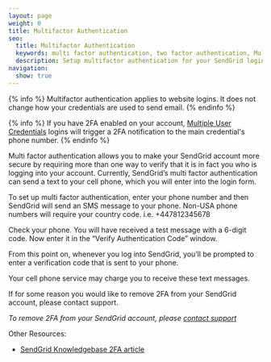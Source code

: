 ```yaml
---
layout: page
weight: 0
title: Multifactor Authentication
seo:
  title: Multifactor Authentication
  keywords: multi factor authentication, two factor authentication, Multifactor, multi-factor
  description: Setup multifactor authentication for your SendGrid login.
navigation:
  show: true
---
```


{% info %}
Multifactor authentication applies to website logins. It does not change how your credentials are used to send email.
{% endinfo %}

{% info %}
If you have 2FA enabled on your account, [Multiple User Credentials]({{root_url}}/User_Guide/Settings/credentials.html) logins will trigger a 2FA notification to the main credential's phone number.
{% endinfo %}

Multi factor authentication allows you to make your SendGrid account more secure by requiring more than one way to verify that it is in fact you who is logging into your account. Currently, SendGrid’s multi factor authentication can send a text to your cell phone, which you will enter into the login form.

To set up multi factor authentication, enter your phone number and then SendGrid will send an SMS message to your phone. Non-USA phone numbers will require your country code. i.e. +447812345678

Check your phone. You will have received a test message with a 6-digit code. Now enter it in the “Verify Authentication Code” window.

From this point on, whenever you log into SendGrid, you’ll be prompted to enter a verification code that is sent to your phone.

Your cell phone service may charge you to receive these text messages.

If for some reason you would like to remove 2FA from your SendGrid account, please contact support.

*To remove 2FA from your SendGrid account, please [contact support]({{site.support_url}})*

Other Resources:

* [SendGrid Knowledgebase 2FA article](http://support.sendgrid.com/hc/en-us/articles/203891718)
